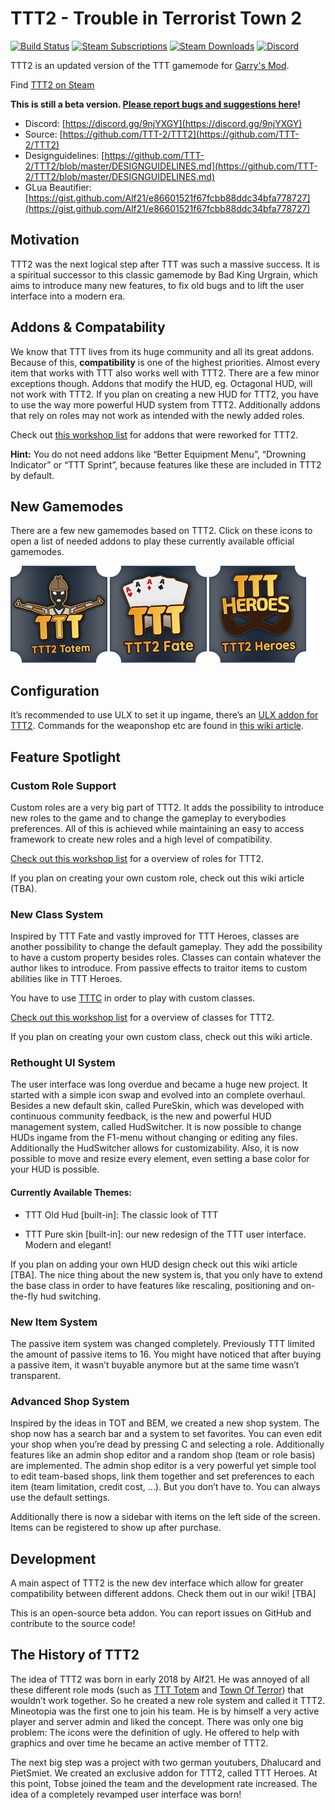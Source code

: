 # TTT2 - Trouble in Terrorist Town 2
[![Build Status](https://ci.neoxult.de/buildStatus/icon?job=TTT2%2Fmaster)](https://ci.neoxult.de/job/TTT2/job/master/)
[![Steam Subscriptions](https://img.shields.io/steam/subscriptions/1357204556)](https://steamcommunity.com/sharedfiles/filedetails/?id=1357204556) 
[![Steam Downloads](https://img.shields.io/steam/downloads/1357204556)](https://steamcommunity.com/sharedfiles/filedetails/?id=1357204556) 
[![Discord](https://img.shields.io/discord/442107660955942932)](https://discord.gg/9njYXGY)  

TTT2 is an updated version of the TTT gamemode for [Garry's Mod](https://gmod.facepunch.com/).

Find [TTT2 on Steam](https://steamcommunity.com/sharedfiles/filedetails/?id=1357204556)

**This is still a beta version. [Please report bugs and suggestions here](https://github.com/TTT-2/TTT2/issues)!**  
  
* Discord: [https://discord.gg/9njYXGY](https://discord.gg/9njYXGY)  
* Source: [https://github.com/TTT-2/TTT2](https://github.com/TTT-2/TTT2)  
* Designguidelines: [https://github.com/TTT-2/TTT2/blob/master/DESIGNGUIDELINES.md](https://github.com/TTT-2/TTT2/blob/master/DESIGNGUIDELINES.md)
* GLua Beautifier: [https://gist.github.com/Alf21/e86601521f67fcbb88ddc34bfa778727](https://gist.github.com/Alf21/e86601521f67fcbb88ddc34bfa778727)
  
## Motivation

TTT2 was the next logical step after TTT was such a massive success. It is a spiritual successor to this classic gamemode by Bad King Urgrain, which aims to introduce many new features, to fix old bugs and to lift the user interface into a modern era.  

## Addons & Compatability

We know that TTT lives from its huge community and all its great addons. Because of this, **compatibility** is one of the highest priorities. Almost every item that works with TTT also works well with TTT2. There are a few minor exceptions though. Addons that modify the HUD, eg. Octagonal HUD, will not work with TTT2. If you plan on creating a new HUD for TTT2, you have to use the way more powerful HUD system from TTT2. Additionally addons that rely on roles may not work as intended with the newly added roles.  
  
Check out [this workshop list](https://steamcommunity.com/sharedfiles/filedetails/?id=1584725582) for addons that were reworked for TTT2.  
  
**Hint:** You do not need addons like “Better Equipment Menu”, “Drowning Indicator” or “TTT Sprint”, because features like these are included in TTT2 by default.  
  
## New Gamemodes

There are a few new gamemodes based on TTT2. Click on these icons to open a list of needed addons to play these currently available official gamemodes.  
  
[![TTT2 Totem](assets/images/gamemodeSquares/ttt2_totem.png)](https://steamcommunity.com/sharedfiles/filedetails/?id=1672031318)
[![TTT2 Fate](assets/images/gamemodeSquares/ttt2_fate.png)](https://steamcommunity.com/sharedfiles/filedetails/?id=1672014264)
[![TTT2 Heroes](assets/images/gamemodeSquares/ttt2_heroes.png)](https://steamcommunity.com/sharedfiles/filedetails/?id=1737047642)

## Configuration

It’s recommended to use ULX to set it up ingame, there’s an [ULX addon for TTT2](https://steamcommunity.com/sharedfiles/filedetails/?id=1362430347). Commands for the weaponshop etc are found in [this wiki article](https://github.com/TTT-2/TTT2/wiki/Commands).  
  
## Feature Spotlight
### Custom Role Support
  
Custom roles are a very big part of TTT2. It adds the possibility to introduce new roles to the game and to change the gameplay to everybodies preferences. All of this is achieved while maintaining an easy to access framework to create new roles and a high level of compatibility.  
  
[Check out this workshop list](https://steamcommunity.com/workshop/filedetails/?id=1357745995) for a overview of roles for TTT2.  
  
If you plan on creating your own custom role, check out this wiki article (TBA).  
  
### New Class System
  
Inspired by TTT Fate and vastly improved for TTT Heroes, classes are another possibility to change the default gameplay. They add the possibility to have a custom property besides roles. Classes can contain whatever the author likes to introduce. From passive effects to traitor items to custom abilities like in TTT Heroes.  
  
You have to use [TTTC](https://steamcommunity.com/sharedfiles/filedetails/?id=1368035687) in order to play with custom classes.  
  
[Check out this workshop list](https://steamcommunity.com/workshop/filedetails/?id=1368039514) for a overview of classes for TTT2.  
  
If you plan on creating your own custom class, check out this wiki article.  
  
### Rethought UI System
  
The user interface was long overdue and became a huge new project. It started with a simple icon swap and evolved into an complete overhaul. Besides a new default skin, called PureSkin, which was developed with continuous community feedback, is the new and powerful HUD management system, called HudSwitcher. It is now possible to change HUDs ingame from the F1-menu without changing or editing any files. Additionally the HudSwitcher allows for customizability. Also, it is now possible to move and resize every element, even setting a base color for your HUD is possible.  

#### Currently Available Themes:

*   TTT Old Hud \[built-in\]: The classic look of TTT  
    
*   TTT Pure skin \[built-in\]: our new redesign of the TTT user interface. Modern and elegant!

  
If you plan on adding your own HUD design check out this wiki article \[TBA\]. The nice thing about the new system is, that you only have to extend the base class in order to have features like rescaling, positioning and on-the-fly hud switching.  
  
### New Item System
  
The passive item system was changed completely. Previously TTT limited the amount of passive items to 16. You might have noticed that after buying a passive item, it wasn’t buyable anymore but at the same time wasn’t transparent.  
  
### Advanced Shop System
  
Inspired by the ideas in TOT and BEM, we created a new shop system. The shop now has a search bar and a system to set favorites. You can even edit your shop when you’re dead by pressing C and selecting a role. Additionally features like an admin shop editor and a random shop (team or role basis) are implemented. The admin shop editor is a very powerful yet simple tool to edit team-based shops, link them together and set preferences to each item (team limitation, credit cost, …). But you don’t have to. You can always use the default settings.  
  
Additionally there is now a sidebar with items on the left side of the screen. Items can be registered to show up after purchase.  
  
## Development
  
A main aspect of TTT2 is the new dev interface which allow for greater compatibility between different addons. Check them out in our wiki! \[TBA\]  
   
This is an open-source beta addon. You can report issues on GitHub and contribute to the source code!  

## The History of TTT2

The idea of TTT2 was born in early 2018 by Alf21. He was annoyed of all these different role mods (such as [TTT Totem](https://steamcommunity.com/sharedfiles/filedetails/?id=828347015) and [Town Of Terror](https://steamcommunity.com/sharedfiles/filedetails/?id=1092556189)) that wouldn’t work together. So he created a new role system and called it TTT2. Mineotopia was the first one to join his team. He is by himself a very active player and server admin and liked the concept. There was only one big problem: The icons were the definition of ugly. He offered to help with graphics and over time he became an active member of TTT2.  
  
The next big step was a project with two german youtubers, Dhalucard and PietSmiet. We created an exclusive addon for TTT2, called TTT Heroes. At this point, Tobse joined the team and the development rate increased. The idea of a completely revamped user interface was born!
